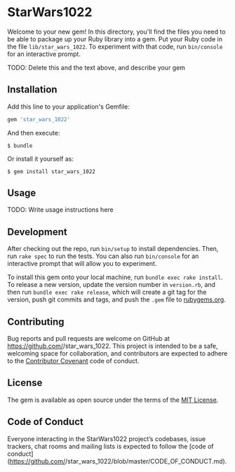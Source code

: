# StarWars1022

Welcome to your new gem! In this directory, you'll find the files you need to be able to package up your Ruby library into a gem. Put your Ruby code in the file `lib/star_wars_1022`. To experiment with that code, run `bin/console` for an interactive prompt.

TODO: Delete this and the text above, and describe your gem

## Installation

Add this line to your application's Gemfile:

```ruby
gem 'star_wars_1022'
```

And then execute:

    $ bundle

Or install it yourself as:

    $ gem install star_wars_1022

## Usage

TODO: Write usage instructions here

## Development

After checking out the repo, run `bin/setup` to install dependencies. Then, run `rake spec` to run the tests. You can also run `bin/console` for an interactive prompt that will allow you to experiment.

To install this gem onto your local machine, run `bundle exec rake install`. To release a new version, update the version number in `version.rb`, and then run `bundle exec rake release`, which will create a git tag for the version, push git commits and tags, and push the `.gem` file to [rubygems.org](https://rubygems.org).

## Contributing

Bug reports and pull requests are welcome on GitHub at https://github.com/<github username>/star_wars_1022. This project is intended to be a safe, welcoming space for collaboration, and contributors are expected to adhere to the [Contributor Covenant](http://contributor-covenant.org) code of conduct.

## License

The gem is available as open source under the terms of the [MIT License](https://opensource.org/licenses/MIT).

## Code of Conduct

Everyone interacting in the StarWars1022 project’s codebases, issue trackers, chat rooms and mailing lists is expected to follow the [code of conduct](https://github.com/<github username>/star_wars_1022/blob/master/CODE_OF_CONDUCT.md).
